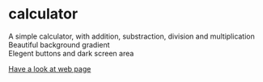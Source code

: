 # calculator

A simple calculator, with addition, substraction, division and multiplication <br />
Beautiful background gradient <br />
Elegent buttons and dark screen area <br />

<a href='https://algoscalc.netlify.app/'>Have a look at web page</a>
